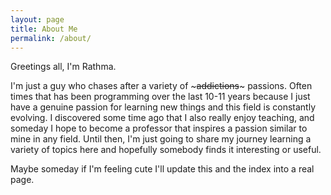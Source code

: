 ```yaml
---
layout: page
title: About Me
permalink: /about/
---
```


Greetings all, I'm Rathma. 

I'm just a guy who chases after a variety of ~~~addictions~~~ passions. Often times that has been programming over the last 10-11 years because I just have a genuine passion for learning new things and this field is constantly evolving. I discovered some time ago that I also really enjoy teaching, and someday I hope to become a professor that inspires a passion similar to mine in any field. Until then, I'm just going to share my journey learning a variety of topics here and hopefully somebody finds it interesting or useful.

Maybe someday if I'm feeling cute I'll update this and the index into a real page.